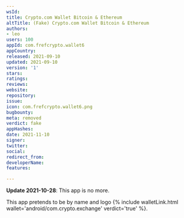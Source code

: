 ```yaml
---
wsId: 
title: Crypto.com Wallet Bitcoin & Ethereum
altTitle: (Fake) Crypto.com Wallet Bitcoin & Ethereum
authors:
- leo
users: 100
appId: com.frefcrypto.wallet6
appCountry: 
released: 2021-09-10
updated: 2021-09-10
version: '1'
stars: 
ratings: 
reviews: 
website: 
repository: 
issue: 
icon: com.frefcrypto.wallet6.png
bugbounty: 
meta: removed
verdict: fake
appHashes: 
date: 2021-11-10
signer: 
twitter: 
social: 
redirect_from: 
developerName: 
features: 

---
```


**Update 2021-10-28**: This app is no more.

This app pretends to be by name and logo
{% include walletLink.html wallet='android/com.crypto.exchange' verdict='true' %}.
